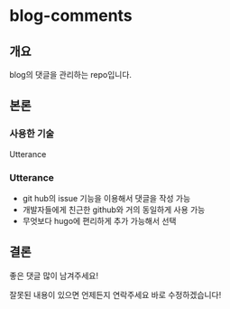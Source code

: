 # blog-comments

## 개요
blog의 댓글을 관리하는 repo입니다.

## 본론
### 사용한 기술
Utterance

### Utterance
* git hub의 issue 기능을 이용해서 댓글을 작성 가능
* 개발자들에게 친근한 github와 거의 동일하게 사용 가능
* 무엇보다 hugo에 편리하게 추가 가능해서 선택

## 결론
좋은 댓글 많이 남겨주세요!

잘못된 내용이 있으면 언제든지 연락주세요 바로 수정하겠습니다!
